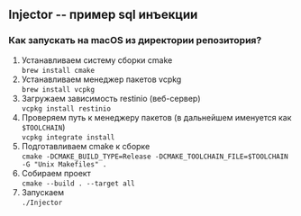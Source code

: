 ## Injector -- пример sql инъекции

### Как запускать на macOS из директории репозитория?
1. Устанавливаем систему сборки cmake  
   ```brew install cmake```
1. Устанавливаем менеджер пакетов vcpkg  
   ```brew install vcpkg```
1. Загружаем зависимость restinio (веб-сервер)  
   ```vcpkg install restinio```
1. Проверяем путь к менеджеру пакетов (в дальнейшем именуется как `$TOOLCHAIN`)  
   ```vcpkg integrate install```
1. Подготавливаем cmake к сборке  
   ```cmake -DCMAKE_BUILD_TYPE=Release -DCMAKE_TOOLCHAIN_FILE=$TOOLCHAIN -G "Unix Makefiles" .```
1. Собираем проект  
   ```cmake --build . --target all```
1. Запускаем  
   ```./Injector```